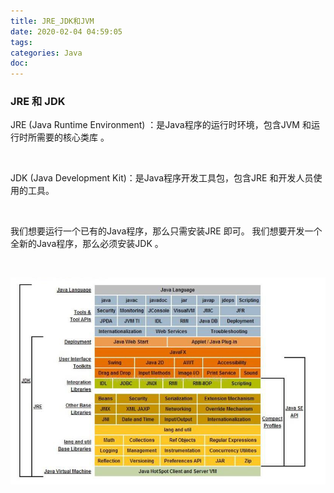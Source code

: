 ```yaml
---
title: JRE_JDK和JVM
date: 2020-02-04 04:59:05
tags:
categories: Java
doc:
---
```


### JRE 和 JDK

JRE (Java Runtime Environment) ：是Java程序的运行时环境，包含JVM 和运行时所需要的核心类库 。

<br/>

JDK (Java Development Kit)：是Java程序开发工具包，包含JRE 和开发人员使用的工具。

<br/>

我们想要运行一个已有的Java程序，那么只需安装JRE 即可。
我们想要开发一个全新的Java程序，那么必须安装JDK 。

<br/>

![image-20230909235102822](/images/javawz/image-20230909235102822.png)

<br/><br/><br/><br/><br/><br/><br/><br/><br/>